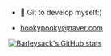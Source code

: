 - 👋 Git to develop myself:)

- hookypooky@naver.com

[![Barleysack's GitHub stats](https://github-readme-stats.vercel.app/api?username=barleysack)](https://github.com/anuraghazra/github-readme-stats)


